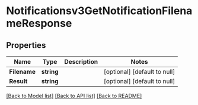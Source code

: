 # Notificationsv3GetNotificationFilenameResponse

## Properties
Name | Type | Description | Notes
------------ | ------------- | ------------- | -------------
**Filename** | **string** |  | [optional] [default to null]
**Result** | **string** |  | [optional] [default to null]

[[Back to Model list]](../README.md#documentation-for-models) [[Back to API list]](../README.md#documentation-for-api-endpoints) [[Back to README]](../README.md)

